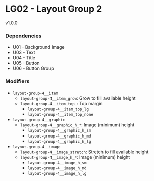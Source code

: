 # LG02 - Layout Group 2
v1.0.0

### Dependencies
* U01 - Background Image
* U03 - Text
* U04 - Title
* U05 - Button
* U06 - Button Group

### Modifiers
* `layout-group-4__item`
    * `layout-group-4__item_grow`: Grow to fill available height
    * `layout-group-4__item_top_`: Top margin
        * `layout-group-4__item_top_lg`
        * `layout-group-4__item_top_none`
* `layout-group-4__graphic`
    * `layout-group-4__graphic_h_*`: Image (minimum) height
        * `layout-group-4__graphic_h_sm`
        * `layout-group-4__graphic_h_md`
        * `layout-group-4__graphic_h_lg`
* `layout-group-4__image`
    * `layout-group-4__image_stretch`: Stretch to fill available height
    * `layout-group-4__image_h_*`: Image (minimum) height
        * `layout-group-4__image_h_sm`
        * `layout-group-4__image_h_md`
        * `layout-group-4__image_h_lg`
